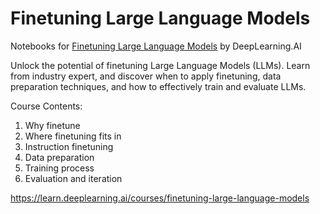 # Finetuning Large Language Models
Notebooks for [Finetuning Large Language Models](https://learn.deeplearning.ai/courses/finetuning-large-language-models) by DeepLearning.AI

Unlock the potential of finetuning Large Language Models (LLMs). Learn from industry expert, and discover when to apply finetuning, data preparation techniques, and how to effectively train and evaluate LLMs.

Course Contents:
1. Why finetune
2. Where finetuning fits in
3. Instruction finetuning
4. Data preparation
5. Training process
6. Evaluation and iteration

https://learn.deeplearning.ai/courses/finetuning-large-language-models
